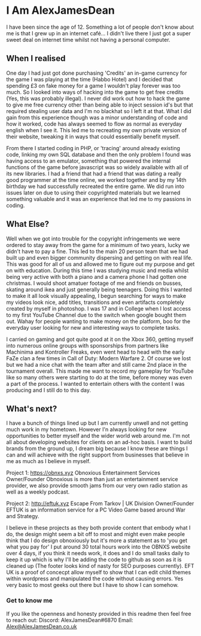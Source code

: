 # I Am AlexJamesDean

I have been since the age of 12. Something a lot of people don't know about me is that I grew up in an internet café... 
I didn't live there I just got a super sweet deal on internet time whilst not having a personal computer. 

## When I realised 

One day I had just got done purchasing 'Credits' an in-game currency for the game I was playing at the time (Habbo Hotel) and I decided that spending
£3 on fake money for a game I wouldn't play forever was too much. So I looked into ways of hacking into the game to get free credits (Yes, this was probably illegal).
I never did work out how to hack the game to give me free currency other than being able to inject session id's but that required stealing user data and I'm
no blackhat so I left it at that. What I did gain from this experience though was a minor understanding of code and how it worked, code has always seemed to flow as
normal as everyday english when I see it. This led me to recreating my own private version of their website, tweaking it in ways that could essentially benefit myself.

From there I started coding in PHP, or 'tracing' around already existing code, linking my own SQL database and then the only problem I found was having access to an emulator,
something that powered the internal functions of the game before javascript was so widely available with all of its new libraries. I had a friend that had a friend that was dating a really good programmer at the time online, we worked together and by my 14th birthday we had successfully recreated the entire game. We did run into issues later on due to using their copyrighted materials but we learned something valuable and it was an experience that led me to my passions in coding.

## What Else?

Well when we got into trouble for the copyright infringements we were ordered to stay away from the game for a minimum of two years, lucky we didn't have to pay a fine. This led to the main 20 person team that we had built up and even bigger community dispersing and getting on with real life. This was good for all of us and allowed me to figure out my purpose and get on with education. During this time I was studying music and media whilst being very active with both a piano and a camera phone I had gotten one christmas.
I would shoot amatuer footage of me and friends on busses, skating around ikea and just generally being teenagers. Doing this I wanted to make it all look visually appealing, I begun searching for ways to make my videos look nice, add titles, transitions and even artifacts completely created by myself in photoshop. I was 17 and in College when I lost access to my first YouTube Channel due to the switch when google bought them out. Wahay for people wanting to make money on the platform, boo for the everyday user looking for new and interesting ways to complete tasks.

I carried on gaming and got quite good at it on the Xbox 360, getting myself into numerous online groups with sponsorships from partners like Machinima and Kontroller Freaks, even went head to head with the early FaZe clan a few times in Call of Duty: Modern Warfare 2. Of course we lost but we had a nice chat with the team after and still came 2nd place in the tournament overall. This made me want to record my gameplay for YouTube like so many others were starting to do at the time, before money was even a part of the process. I wanted to entertain others with the content I was producing and I still do to this day. 

## What's next?

I have a bunch of things lined up but I am currently unwell and not getting much work in my hometown. However I'n always looking for new opportunities to better myself and the wider world web around me. I'm not all about developing websites for clients on an ad-hoc basis. I want to build brands from the ground up, I dream big because I know these are things I can and will achieve with the right support from businesses that believe in me as much as I believe in myself. 

Project 1:
https://obnxs.xyz
Obnoxious Entertainment Services
Owner/Founder
Obnoxious is more than just an entertainment service provider, we also provide smooth jams from our very own radio station as well as a weekly podcast.

Project 2:
http://eftuk.xyz
Escape From Tarkov | UK Division
Owner/Founder
EFTUK is an information service for a PC Video Game based around War and Strategy.

I believe in these projects as they both provide content that embody what I do, the design might seem a bit off to most and might even make people think that I do design obnoxiously but it's more a statement as to 'you get what you pay for' I put around 30 total hours work into the OBNXS website over 4 days, if you think it needs work, it does and I do small tasks daily to keep it up which is why I'll be adding the code to github as soon as it is cleaned up (The footer looks kind of nasty for SEO purposes currently).
EFT UK is a proof of concecpt allow myself to show that I can edit child themes within wordpress and manipulated the code without causing errors. Yes very basic to most geeks out there but I have to show I can somehow.

### Get to know me

If you like the openness and honesty provided in this readme then feel free to reach out:
Discord: AlexJamesDean#6870
Email: Alex@AlexJamesDean.co.uk


<!--
**AlexJamesDean/AlexJamesDean** is a ✨ _special_ ✨ repository because its `README.md` (this file) appears on your GitHub profile.

Here are some ideas to get you started:

- 🔭 I’m currently working on ...
- 🌱 I’m currently learning ...
- 👯 I’m looking to collaborate on ...
- 🤔 I’m looking for help with ...
- 💬 Ask me about ...
- 📫 How to reach me: ...
- 😄 Pronouns: ...
- ⚡ Fun fact: ...
-->
